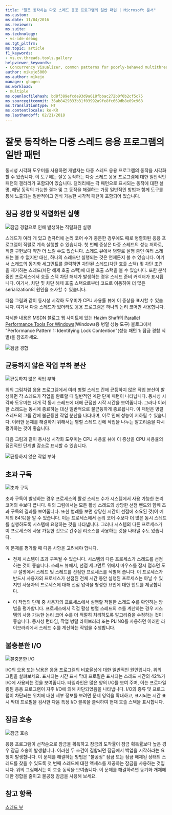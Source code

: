 ```yaml
---
title: "잘못 동작하는 다중 스레드 응용 프로그램의 일반 패턴 | Microsoft 문서"
ms.custom: 
ms.date: 11/04/2016
ms.reviewer: 
ms.suite: 
ms.technology:
- vs-ide-debug
ms.tgt_pltfrm: 
ms.topic: article
f1_keywords:
- vs.cv.threads.tools.gallery
helpviewer_keywords:
- Concurrency Visualizer, common patterns for poorly-behaved multithreaded applications
author: mikejo5000
ms.author: mikejo
manager: ghogen
ms.workload:
- multiple
ms.openlocfilehash: bd8f389efcde93d9a618fbbac272b0f0b2cf5c75
ms.sourcegitcommit: 36ab8429333b31f03992a9fe8fc669db8e09c968
ms.translationtype: HT
ms.contentlocale: ko-KR
ms.lasthandoff: 02/21/2018
---
```

# <a name="common-patterns-for-poorly-behaved-multithreaded-applications"></a>잘못 동작하는 다중 스레드 응용 프로그램의 일반 패턴

동시성 시각화 도우미를 사용하면 개발자는 다중 스레드 응용 프로그램의 동작을 시각화할 수 있습니다. 이 도구에는 잘못 동작하는 다중 스레드 응용 프로그램에 대한 일반적인 패턴의 갤러리가 포함되어 있습니다. 갤러리에는 각 패턴으로 표시되는 동작에 대한 설명, 해당 동작의 가능한 결과 및 그 동작을 해결하는 가장 일반적인 방법과 함께 도구를 통해 노출되는 일반적이고 인식 가능한 시각적 패턴이 포함되어 있습니다.

## <a name="lock-contention-and-serialized-execution"></a>잠금 경합 및 직렬화된 실행

![잠금 경합으로 인해 발생하는 직렬화된 실행](../profiling/media/lockcontention_serialized.png "LockContention_Serialized")

스레드가 여러 개 있고 컴퓨터에 논리 코어 수가 충분한 경우에도 때로 병렬화된 응용 프로그램이 직렬로 계속 실행할 수 있습니다. 첫 번째 증상은 다중 스레드의 성능 저하로, 직렬 구현보다 약간 더 느릴 수도 있습니다. 스레드 뷰에서 병렬로 실행 중인 여러 스레드는 볼 수 없지만 대신, 하나의 스레드만 실행되는 것은 언제든지 볼 수 있습니다. 여기서 스레드의 동기화 세그먼트를 클릭하면 차단된 스레드(차단 호출 스택) 및 차단 조건을 제거하는 스레드(차단 해제 호출 스택)에 대한 호출 스택을 볼 수 있습니다. 또한 분석 중인 프로세스에서 호출 스택 차단 해제가 발생하는 경우 스레드 준비 커넥터가 표시됩니다. 여기서, 차단 및 차단 해제 호출 스택으로부터 코드로 이동하여 더 많은 serialization의 원인을 조사할 수 있습니다.

다음 그림과 같이 동시성 시각화 도우미가 CPU 사용률 뷰에 이 증상을 표시할 수 있습니다. 여기서 다중 스레드가 있더라도 응용 프로그램은 하나의 논리 코어만 사용합니다.

자세한 내용은 MSDN 블로그 웹 사이트에 있는 Hazim Shafi의 [Parallel Performance Tools For Windows](http://go.microsoft.com/fwlink/?LinkID=160569)(Windows용 병렬 성능 도구) 블로그에서 "Performance Pattern 1: Identifying Lock Contention"(성능 패턴 1: 잠금 경합 식별)을 참조하세요.

![잠금 경합](../profiling/media/lockcontention_2.png "LockContention_2")

## <a name="uneven-workload-distribution"></a>균등하지 않은 작업 부하 분산

![균등하지 않은 작업 부하](../profiling/media/unevenworkload_1.png "UnevenWorkLoad_1")

위의 그림처럼 응용 프로그램에서 여러 병렬 스레드 간에 균등하지 않은 작업 분산이 발생하면 각 스레드가 작업을 완료할 때 일반적인 계단 단계 패턴이 나타납니다. 동시성 시각화 도우미는 대개 각 동시 스레드에 대해 근접한 시작 시간을 보여줍니다. 그러나 이러한 스레드는 동시에 종료하는 대신 일반적으로 불균등하게 종료됩니다. 이 패턴은 병렬 스레드의 그룹 간에 불균등한 작업 분산을 나타내며, 이로 인해 성능이 저하될 수 있습니다. 이러한 문제를 해결하기 위해서는 병렬 스레드 간에 작업을 나누는 알고리즘을 다시 평가하는 것이 좋습니다.

다음 그림과 같이 동시성 시각화 도우미는 CPU 사용률 뷰에 이 증상을 CPU 사용률의 점진적인 단계별 감소로 표시할 수 있습니다.

![균등하지 않은 작업 부하](../profiling/media/unevenworkload_2.png "UnevenWorkload_2")

## <a name="oversubscription"></a>초과 구독

![초과 구독](../profiling/media/oversubscription.png "초과 구독")

초과 구독이 발생하는 경우 프로세스의 활성 스레드 수가 시스템에서 사용 가능한 논리 코어의 수보다 큽니다. 위의 그림에서는 모든 활성 스레드의 상당한 선점 밴드와 함께 초과 구독의 결과를 보여줍니다. 또한 범례를 보면 상당한 시간이 선점에 소요된 것(이 예제의 84%)을 알 수 있습니다. 이는 프로세스에서 논리 코어 수보다 더 많은 동시 스레드를 실행하도록 시스템에 요청하는 것을 나타냅니다. 그러나 시스템의 다른 프로세스가 이 프로세스에 사용 가능한 것으로 간주된 리소스를 사용하는 것을 나타낼 수도 있습니다.

이 문제를 평가할 때 다음 사항을 고려해야 합니다.

- 전체 시스템이 초과 구독될 수 있습니다. 시스템의 다른 프로세스가 스레드를 선점하는 것이 좋습니다. 스레드 뷰에서, 선점 세그먼트 위에서 마우스를 잠시 멈추면 도구 설명에서 스레드 및 스레드를 선점한 프로세스를 식별해 줍니다. 이 프로세스가 반드시 사용자의 프로세스가 선점된 전체 시간 동안 실행된 프로세스는 아닐 수 있지만 사용자의 프로세스에 대해 선점 압력을 형성한 요인에 대한 힌트를 제공합니다.

- 이 작업의 단계 중 사용자의 프로세스에서 실행할 적절한 스레드 수를 확인하는 방법을 평가합니다. 프로세스에서 직접 활성 병렬 스레드의 수를 계산하는 경우 시스템의 사용 가능한 논리 코어 수를 더 적절히 처리하도록 알고리즘을 수정하는 것이 좋습니다. 동시성 런타임, 작업 병렬 라이브러리 또는 PLINQ를 사용하면 이러한 라이브러리에서 스레드 수를 계산하는 작업을 수행합니다.

## <a name="inefficient-io"></a>불충분한 I/O

![불충분한 I/O](../profiling/media/inefficient_io.png "Inefficient_IO")

I/O의 오용 또는 남용은 응용 프로그램의 비효율성에 대한 일반적인 원인입니다. 위의 그림을 살펴보세요. 표시되는 시간 표시 막대 프로필은 표시되는 스레드 시간의 42%가 I/O에 사용되는 것을 보여줍니다. 타임라인은 많은 양의 I/O를 보여 주며, 이는 프로파일링된 응용 프로그램이 자주 I/O에 의해 차단되었음을 나타냅니다. I/O의 종류 및 프로그램이 차단되는 위치에 대한 세부 정보를 보려면 문제 영역을 확대하고, 표시되는 시간 표시 막대 프로필을 검사한 다음 특정 I/O 블록을 클릭하여 현재 호출 스택을 표시합니다.

## <a name="lock-convoys"></a>잠금 호송

![잠금 호송](../profiling/media/lock_convoys.png "Lock_Convoys")

응용 프로그램이 선착순으로 잠금을 획득하고 잠금의 도착률이 잠금 획득률보다 높은 경우 잠금 호송이 발생합니다. 이러한 두 조건이 결합되면 잠금에서 백업을 시작하라는 요청이 발생합니다. 이 문제를 해결하는 방법은 "불공정" 잠금 또는 잠금 해제된 상태의 스레드를 찾을 수 있도록 첫 번째 스레드에 대한 액세스를 제공하는 잠금을 사용하는 것입니다. 위의 그림에서는 이 호송 동작을 보여줍니다. 이 문제를 해결하려면 동기화 개체에 대한 경합을 줄이고 불공정 잠금을 사용해 보세요.

## <a name="see-also"></a>참고 항목

[스레드 뷰](../profiling/threads-view-parallel-performance.md)